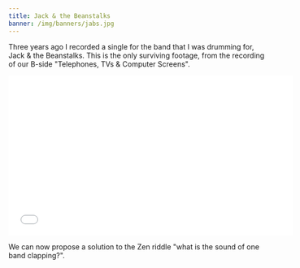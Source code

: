```yaml
---
title: Jack & the Beanstalks
banner: /img/banners/jabs.jpg
---
```


Three years ago I recorded a single for the band that I was drumming
for, Jack & the Beanstalks. This is the only surviving footage, from
the recording of our B-side "Telephones, TVs & Computer Screens".

<div class="video-wrapper-16-9">
    <iframe width="560" height="315" frameborder="0" allowfullscreen
 src="//www.youtube-nocookie.com/embed/42uqAhVaQX8?rel=0&showinfo=0&controls=0&start=30"></iframe>
</div>

We can now propose a solution to the Zen riddle "what is the sound of
one band clapping?".
